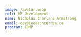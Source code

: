 ```yaml
---
image: /avatar.webp
role: VP Development
name: Nicholas Charland Armstrong
email: dev@ieeeconcordia.ca
program: COMP
---
```


